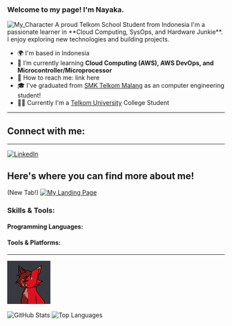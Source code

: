 ###  Welcome to my page! I'm Nayaka.
<img src="https://a.deviantart.net/avatars/k/i/kikinickl.gif?3" alt="My_Character" style="width:80px;height:80px;">
A proud Telkom School Student from Indonesia
I'm a passionate learner in **Cloud Computing, SysOps, and Hardware Junkie**. I enjoy exploring new technologies and building projects.

- 🌍 I'm based in Indonesia
- 📖 I’m currently learning **Cloud Computing (AWS), AWS DevOps, and Microcontroller/Microprocessor**
- 📩 How to reach me: link here
- 🎓 I've graduated from [SMK Telkom Malang](https://smktelkom-mlg.sch.id/) as an computer engineering student!
- 👨‍🎓 Currently I'm a [Telkom University](https://telkomuniversity.ac.id/) College Student

---

## Connect with me:
---
[![LinkedIn](https://img.shields.io/badge/cardd.co&logo=#596CAF)](https://www.linkedin.com/in/nayaka-kurniadi/)
## Here's where you can find more about me!
(New Tab!)
[![My Landing Page](https://img.shields.io/badge/Cardd.co-blue.svg?logo=data:image/svgaHR0cHM6Ly9zaW1wbGVpY29ucy5vcmcvaWNvbnMvY2FycmQuc3Zn)](https://nayakamk.carrd.co/)

### Skills & Tools:

#### Programming Languages:

#### Tools & Platforms:

---

<img src="https://github.com/NayakaMK/NayakaMK/blob/main/Assets/Joveicon.gif" alt="My_Character" style="width:100px;height:100px;">

![GitHub Stats](https://github-readme-stats.vercel.app/api?username=NayakaMK&show_icons=true&theme=tokyonight)
![Top Languages](https://github-readme-stats.vercel.app/api/top-langs/?username=NayakaMK&layout=compact&theme=tokyonight)
